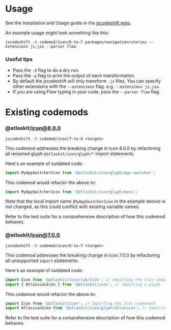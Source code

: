 # Usage

See the Installation and Usage guide in the [jscodeshift repo](https://github.com/facebook/jscodeshift).

An example usage might look something like this:

```
jscodeshift -t codemod/icon/6-to-7 packages/navigation/stories --extensions js,jsx --parser flow
```

### Useful tips

* Pass the `-d` flag to do a dry run.
* Pass the `-p` flag to print the output of each transformation.
* By default the jscodeshift will only transform `.js` files. You can specify other extensions with the `--extensions` flag. e.g. `--extensions js,jsx`.
* If you are using Flow typing in your code, pass the `--parser flow` flag.

# Existing codemods

### @atlaskit/icon@8.0.0

```
jscodeshift -t codemod/icon/7-to-8 <target>
```

This codemod addresses the breaking change in icon 8.0.0 by refactoring all renamed glyph `@atlaskit/icon/glyph/*` import statements.

Here's an example of outdated code:

```javascript
import MyAppSwitcherIcon from '@atlaskit/icon/glyph/app-switcher';
```

This codemod would refactor the above to:

```javascript
import MyAppSwitcherIcon from '@atlaskit/icon/glyph/menu';
```

Note that the local import name (`MyAppSwitcherIcon` in the example above) is not changed, as this could conflict with existing variable names.

Refer to the test suite for a comprehensive description of how this codemod behaves.

### @atlaskit/icon@7.0.0

```
jscodeshift -t codemod/icon/6-to-7 <target>
```

This codemod addresses the breaking change in icon 7.0.0 by refactoring all unsupported `import` statements.

Here's an example of outdated code:

```javascript
import Icon from '@atlaskit/icon/lib/Icon'; // Importing the Icon component
import { AtlassianIcon } from '@atlaskit/icon'; // Importing a glyph
```

This codemod would refactor the above to:

```javascript
import Icon from '@atlaskit/icon'; // Importing the Icon component
import AtlassianIcon from '@atlaskit/icon/glyph/atlassian'; // Importing a glyph
```

Refer to the test suite for a comprehensive description of how this codemod behaves.
